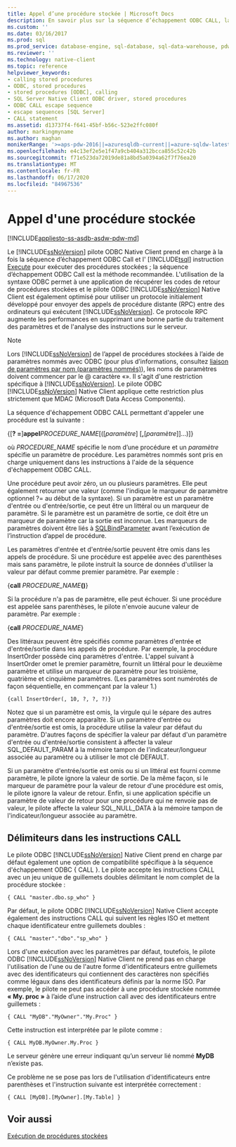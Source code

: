 ```yaml
---
title: Appel d’une procédure stockée | Microsoft Docs
description: En savoir plus sur la séquence d’échappement ODBC CALL, la méthode recommandée pour exécuter des procédures stockées. Le pilote ODBC Native Client prend également en charge Transact-SQLEXECUTE.
ms.custom: ''
ms.date: 03/16/2017
ms.prod: sql
ms.prod_service: database-engine, sql-database, sql-data-warehouse, pdw
ms.reviewer: ''
ms.technology: native-client
ms.topic: reference
helpviewer_keywords:
- calling stored procedures
- ODBC, stored procedures
- stored procedures [ODBC], calling
- SQL Server Native Client ODBC driver, stored procedures
- ODBC CALL escape sequence
- escape sequences [SQL Server]
- CALL statement
ms.assetid: d13737f4-f641-45bf-b56c-523e2ffc080f
author: markingmyname
ms.author: maghan
monikerRange: '>=aps-pdw-2016||=azuresqldb-current||=azure-sqldw-latest||>=sql-server-2016||=sqlallproducts-allversions||>=sql-server-linux-2017||=azuresqldb-mi-current'
ms.openlocfilehash: e4c13ef2e5e1f47a9cb404a312bcca855c52c42b
ms.sourcegitcommit: f71e523da72019de81a8bd5a0394a62f7f76ea20
ms.translationtype: MT
ms.contentlocale: fr-FR
ms.lasthandoff: 06/17/2020
ms.locfileid: "84967536"
---
```

# <a name="calling-a-stored-procedure"></a>Appel d'une procédure stockée
[!INCLUDE[appliesto-ss-asdb-asdw-pdw-md](../../includes/appliesto-ss-asdb-asdw-pdw-md.md)]

  Le [!INCLUDE[ssNoVersion](../../includes/ssnoversion-md.md)] pilote ODBC Native Client prend en charge à la fois la séquence d’échappement ODBC Call et l' [!INCLUDE[tsql](../../includes/tsql-md.md)] instruction [Execute](../../t-sql/language-elements/execute-transact-sql.md) pour exécuter des procédures stockées ; la séquence d’échappement ODBC Call est la méthode recommandée. L'utilisation de la syntaxe ODBC permet à une application de récupérer les codes de retour de procédures stockées et le pilote ODBC [!INCLUDE[ssNoVersion](../../includes/ssnoversion-md.md)] Native Client est également optimisé pour utiliser un protocole initialement développé pour envoyer des appels de procédure distante (RPC) entre des ordinateurs qui exécutent [!INCLUDE[ssNoVersion](../../includes/ssnoversion-md.md)]. Ce protocole RPC augmente les performances en supprimant une bonne partie du traitement des paramètres et de l'analyse des instructions sur le serveur.  
  
> [!NOTE]  
>  Lors [!INCLUDE[ssNoVersion](../../includes/ssnoversion-md.md)] de l’appel de procédures stockées à l’aide de paramètres nommés avec ODBC (pour plus d’informations, consultez [liaison de paramètres par nom (paramètres nommés)](https://go.microsoft.com/fwlink/?LinkID=209721)), les noms de paramètres doivent commencer par le \@ caractère «». Il s'agit d'une restriction spécifique à [!INCLUDE[ssNoVersion](../../includes/ssnoversion-md.md)]. Le pilote ODBC [!INCLUDE[ssNoVersion](../../includes/ssnoversion-md.md)] Native Client applique cette restriction plus strictement que MDAC (Microsoft Data Access Components).  
  
 La séquence d'échappement ODBC CALL permettant d'appeler une procédure est la suivante :  
  
 {[**? =**]**appel**_PROCEDURE_NAME_[([*paramètre*] [**,**[*paramètre*]]...)]}  
  
 où *PROCEDURE_NAME* spécifie le nom d’une procédure et un *paramètre* spécifie un paramètre de procédure. Les paramètres nommés sont pris en charge uniquement dans les instructions à l'aide de la séquence d'échappement ODBC CALL.  
  
 Une procédure peut avoir zéro, un ou plusieurs paramètres. Elle peut également retourner une valeur (comme l'indique le marqueur de paramètre optionnel ?= au début de la syntaxe). Si un paramètre est un paramètre d'entrée ou d'entrée/sortie, ce peut être un littéral ou un marqueur de paramètre. Si le paramètre est un paramètre de sortie, ce doit être un marqueur de paramètre car la sortie est inconnue. Les marqueurs de paramètres doivent être liés à [SQLBindParameter](../../relational-databases/native-client-odbc-api/sqlbindparameter.md) avant l’exécution de l’instruction d’appel de procédure.  
  
 Les paramètres d'entrée et d'entrée/sortie peuvent être omis dans les appels de procédure. Si une procédure est appelée avec des parenthèses mais sans paramètre, le pilote instruit la source de données d'utiliser la valeur par défaut comme premier paramètre. Par exemple :  
  
 {**call** _PROCEDURE_NAME_**()**}  
  
 Si la procédure n'a pas de paramètre, elle peut échouer. Si une procédure est appelée sans parenthèses, le pilote n'envoie aucune valeur de paramètre. Par exemple :  
  
 {**call** _PROCEDURE_NAME_}  
  
 Des littéraux peuvent être spécifiés comme paramètres d'entrée et d'entrée/sortie dans les appels de procédure. Par exemple, la procédure InsertOrder possède cinq paramètres d'entrée. L'appel suivant à InsertOrder omet le premier paramètre, fournit un littéral pour le deuxième paramètre et utilise un marqueur de paramètre pour les troisième, quatrième et cinquième paramètres. (Les paramètres sont numérotés de façon séquentielle, en commençant par la valeur 1.)  
  
```  
{call InsertOrder(, 10, ?, ?, ?)}  
```  
  
 Notez que si un paramètre est omis, la virgule qui le sépare des autres paramètres doit encore apparaître. Si un paramètre d'entrée ou d'entrée/sortie est omis, la procédure utilise la valeur par défaut du paramètre. D'autres façons de spécifier la valeur par défaut d'un paramètre d'entrée ou d'entrée/sortie consistent à affecter la valeur SQL_DEFAULT_PARAM à la mémoire tampon de l'indicateur/longueur associée au paramètre ou à utiliser le mot clé DEFAULT.  
  
 Si un paramètre d'entrée/sortie est omis ou si un littéral est fourni comme paramètre, le pilote ignore la valeur de sortie. De la même façon, si le marqueur de paramètre pour la valeur de retour d'une procédure est omis, le pilote ignore la valeur de retour. Enfin, si une application spécifie un paramètre de valeur de retour pour une procédure qui ne renvoie pas de valeur, le pilote affecte la valeur SQL_NULL_DATA à la mémoire tampon de l'indicateur/longueur associée au paramètre.  
  
## <a name="delimiters-in-call-statements"></a>Délimiteurs dans les instructions CALL  
 Le pilote ODBC [!INCLUDE[ssNoVersion](../../includes/ssnoversion-md.md)] Native Client prend en charge par défaut également une option de compatibilité spécifique à la séquence d'échappement ODBC { CALL }. Le pilote accepte les instructions CALL avec un jeu unique de guillemets doubles délimitant le nom complet de la procédure stockée :  
  
```  
{ CALL "master.dbo.sp_who" }  
```  
  
 Par défaut, le pilote ODBC [!INCLUDE[ssNoVersion](../../includes/ssnoversion-md.md)] Native Client accepte également des instructions CALL qui suivent les règles ISO et mettent chaque identificateur entre guillemets doubles :  
  
```  
{ CALL "master"."dbo"."sp_who" }  
```  
  
 Lors d'une exécution avec les paramètres par défaut, toutefois, le pilote ODBC [!INCLUDE[ssNoVersion](../../includes/ssnoversion-md.md)] Native Client ne prend pas en charge l'utilisation de l'une ou de l'autre forme d'identificateurs entre guillemets avec des identificateurs qui contiennent des caractères non spécifiés comme légaux dans des identificateurs définis par la norme ISO. Par exemple, le pilote ne peut pas accéder à une procédure stockée nommée **« My. proc »** à l’aide d’une instruction call avec des identificateurs entre guillemets :  
  
```  
{ CALL "MyDB"."MyOwner"."My.Proc" }  
```  
  
 Cette instruction est interprétée par le pilote comme :  
  
```  
{ CALL MyDB.MyOwner.My.Proc }  
```  
  
 Le serveur génère une erreur indiquant qu’un serveur lié nommé **MyDB** n’existe pas.  
  
 Ce problème ne se pose pas lors de l'utilisation d'identificateurs entre parenthèses et l'instruction suivante est interprétée correctement :  
  
```  
{ CALL [MyDB].[MyOwner].[My.Table] }  
```  
  
## <a name="see-also"></a>Voir aussi  
 [Exécution de procédures stockées](../../relational-databases/native-client-odbc-stored-procedures/running-stored-procedures.md)  
  
  
